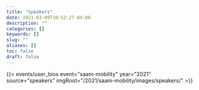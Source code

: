```yaml
---
title: "Speakers"
date: 2021-03-09T10:52:27-04:00
description: ""
categories: []
keywords: []
slug: ""
aliases: []
toc: false
draft: false
---
```


{{< events/user_bios event="saam-mobility" year="2021" source="speakers" imgRoot="/2021/saam-mobility/images/speakers/" >}}